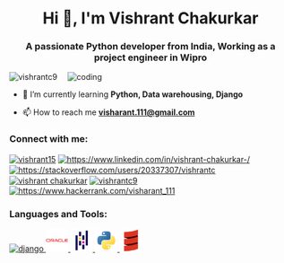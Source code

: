 <h1 align="center">Hi 👋, I'm Vishrant Chakurkar</h1>
<h3 align="center">A passionate Python developer from India, Working as a project engineer in Wipro</h3>
<img align="right" alt="coding" width="400" src="https://camo.githubusercontent.com/bb27b9c1df90df738e91a54665d3adb08f60583fad2f266ffbde14508e6dc918/68747470733a2f2f692e70696e696d672e636f6d2f6f726967696e616c732f65342f32362f37302f65343236373032656466383734623138316163656431653266613563366364652e676966">

<p align="left"> <img src="https://komarev.com/ghpvc/?username=vishrantc9&label=Profile%20views&color=0e75b6&style=flat" alt="vishrantc9" /> </p>

- 🌱 I’m currently learning **Python, Data warehousing, Django**

- 📫 How to reach me **visharant.111@gmail.com**

<h3 align="left">Connect with me:</h3>
<p align="left">
<a href="https://twitter.com/vishrant15" target="blank"><img align="center" src="https://raw.githubusercontent.com/rahuldkjain/github-profile-readme-generator/master/src/images/icons/Social/twitter.svg" alt="vishrant15" height="30" width="40" /></a>
<a href="https://linkedin.com/in/https://www.linkedin.com/in/vishrant-chakurkar-/" target="blank"><img align="center" src="https://raw.githubusercontent.com/rahuldkjain/github-profile-readme-generator/master/src/images/icons/Social/linked-in-alt.svg" alt="https://www.linkedin.com/in/vishrant-chakurkar-/" height="30" width="40" /></a>
<a href="https://stackoverflow.com/users/https://stackoverflow.com/users/20337307/vishrantc" target="blank"><img align="center" src="https://raw.githubusercontent.com/rahuldkjain/github-profile-readme-generator/master/src/images/icons/Social/stack-overflow.svg" alt="https://stackoverflow.com/users/20337307/vishrantc" height="30" width="40" /></a>
<a href="https://fb.com/vishrant chakurkar" target="blank"><img align="center" src="https://raw.githubusercontent.com/rahuldkjain/github-profile-readme-generator/master/src/images/icons/Social/facebook.svg" alt="vishrant chakurkar" height="30" width="40" /></a>
<a href="https://instagram.com/vishrantc9" target="blank"><img align="center" src="https://raw.githubusercontent.com/rahuldkjain/github-profile-readme-generator/master/src/images/icons/Social/instagram.svg" alt="vishrantc9" height="30" width="40" /></a>
<a href="https://www.hackerrank.com/https://www.hackerrank.com/visharant_111" target="blank"><img align="center" src="https://raw.githubusercontent.com/rahuldkjain/github-profile-readme-generator/master/src/images/icons/Social/hackerrank.svg" alt="https://www.hackerrank.com/visharant_111" height="30" width="40" /></a>
</p>

<h3 align="left">Languages and Tools:</h3>
<p align="left"> <a href="https://www.djangoproject.com/" target="_blank" rel="noreferrer"> <img src="https://cdn.worldvectorlogo.com/logos/django.svg" alt="django" width="40" height="40"/> </a> <a href="https://www.oracle.com/" target="_blank" rel="noreferrer"> <img src="https://raw.githubusercontent.com/devicons/devicon/master/icons/oracle/oracle-original.svg" alt="oracle" width="40" height="40"/> </a> <a href="https://pandas.pydata.org/" target="_blank" rel="noreferrer"> <img src="https://raw.githubusercontent.com/devicons/devicon/2ae2a900d2f041da66e950e4d48052658d850630/icons/pandas/pandas-original.svg" alt="pandas" width="40" height="40"/> </a> <a href="https://www.python.org" target="_blank" rel="noreferrer"> <img src="https://raw.githubusercontent.com/devicons/devicon/master/icons/python/python-original.svg" alt="python" width="40" height="40"/> </a> <a href="https://www.scala-lang.org" target="_blank" rel="noreferrer"> <img src="https://raw.githubusercontent.com/devicons/devicon/master/icons/scala/scala-original.svg" alt="scala" width="40" height="40"/> </a> </p>
